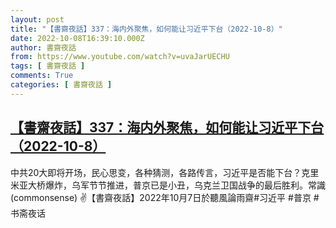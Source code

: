 ```yaml
---
layout: post
title: "【書齋夜話】337：海内外聚焦，如何能让习近平下台（2022-10-8）"
date: 2022-10-08T16:39:10.000Z
author: 書齋夜話
from: https://www.youtube.com/watch?v=uvaJarUECHU
tags: [ 書齋夜話 ]
comments: True
categories: [ 書齋夜話 ]
---
```

<!--1665247150000-->
[【書齋夜話】337：海内外聚焦，如何能让习近平下台（2022-10-8）](https://www.youtube.com/watch?v=uvaJarUECHU)
------

<div>
中共20大即将开场，民心思变，各种猜测，各路传言，习近平是否能下台？克里米亚大桥爆炸，乌军节节推进，普京已是小丑，乌克兰卫国战争的最后胜利。常識(commonsense) ✌【書齋夜話】2022年10月7日於聽風論雨齋#习近平 #普京 #书斋夜话
</div>
